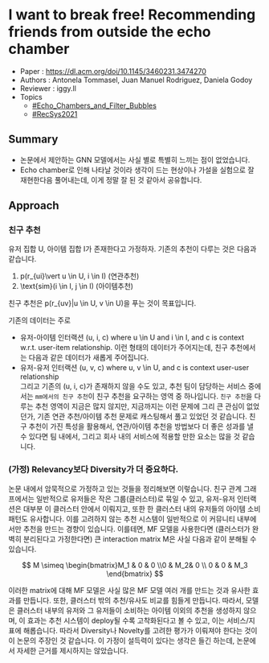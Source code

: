 # I want to break free! Recommending friends from outside the echo chamber

- Paper : <https://dl.acm.org/doi/10.1145/3460231.3474270>
- Authors : Antonela Tommasel, Juan Manuel Rodriguez, Daniela Godoy
- Reviewer : iggy.ll
- Topics
  - [#Echo_Chambers_and_Filter_Bubbles](../../topics/Echo%20Chambers%20and%20Filter%20Bubbles.md)
  - [#RecSys2021](RecSys2021.md)

## Summary

- 논문에서 제안하는 GNN 모델에서는 사실 별로 특별히 느끼는 점이 없었습니다.
- Echo chamber로 인해 나타날 것이라 생각이 드는 현상이나 가설을 실험으로 잘 재현한다음 풀어내는데, 이게 정말 잘 된 것 같아서 공유합니다.

## Approach

### 친구 추천

유저 집합 U, 아이템 집합 I가 존재한다고 가정하자. 기존의 추천이 다루는 것은 다음과 같습니다.

1. p(r_{ui}\vert u \in U, i \in I) (연관추천)
2. \text{sim}(i \in I, j \in I) (아이템추천)

친구 추천은 p(r_{uv}|u \in U, v \in U)을 푸는 것이 목표입니다.

기존의 데이터는 주로

- 유저-아이템 인터랙션 (u, i, c) where u \in U and i \in I, and c is context w.r.t. user-item relationship.
이런 형태의 데이터가 주어지는데, 친구 추천에서는 다음과 같은 데이터가 새롭게 주어집니다.
- 유저-유저 인터랙션 (u, v, c) where u, v \in U, and c is context user-user relationship  
  그리고 기존의 (u, i, c)가 존재하지 않을 수도 있고, 추천 팀이 담당하는 서비스 중에서는 `mm에서의 친구 추천`이 친구 추천을 요구하는 영역 중 하나입니다. `친구 추천`을 다루는 추천 영역이 지금은 많지 않지만, 지금까지는 이런 문제에 그리 큰 관심이 없었던가, 기존 연관 추천/아이템 추천 문제로 캐스팅해서 풀고 있었던 것 같습니다. 친구 추천이 가진 특성을 활용해서, 연관/아이템 추천을 방법보다 더 좋은 성과를 낼 수 있다면 팀 내에서, 그리고 회사 내의 서비스에 적용할 만한 요소는 많을 것 같습니다.

### (가정) Relevancy보다 Diversity가 더 중요하다.

논문 내에서 암묵적으로 가정하고 있는 것들을 정리해보면 이렇습니다. 친구 관계 그래프에서는 일반적으로 유저들은 작은 그룹(클러스터)로 묶일 수 있고, 유저-유저 인터랙션은 대부분 이 클러스터 안에서 이뤄지고, 또한 한 클러스터 내의 유저들의 아이템 소비 패턴도 유사합니다. 이를 고려하지 않는 추천 시스템이 일반적으로 이 커뮤니티 내부에서만 추천을 만드는 경향이 있습니다. 이를테면, MF 모델을 사용한다면 (클러스터가 완벽히 분리된다고 가정한다면) 큰 interaction matrix M은 사실 다음과 같이 분해될 수 있습니다.

$$
M \simeq \begin{bmatrix}M_1 & 0 & 0 \\0 & M_2& 0 \\ 0 & 0 & M_3 \end{bmatrix}
$$

이러한 matrix에 대해 MF 모델은 사실 많은 MF 모델 여러 개를 만드는 것과 유사한 효과를 만듭니다. 또한, 클러스터 밖의 추천/유사도 비교를 힘들게 만듭니다. 따라서, 모델은 클러스터 내부의 유저와 그 유저들이 소비하는 아이템 이외의 추천을 생성하지 않으며, 이 효과는 추천 시스템이 deploy될 수록 고착화된다고 볼 수 있고, 이는 서비스/지표에 해롭습니다. 따라서 Diversity나 Novelty를 고려한 평가가 이뤄져야 한다는 것이 이 논문의 주장인 것 같습니다. 이 가정이 설득력이 있다는 생각은 들긴 하는데, 논문에서 자세한 근거를 제시하지는 않았습니다.

